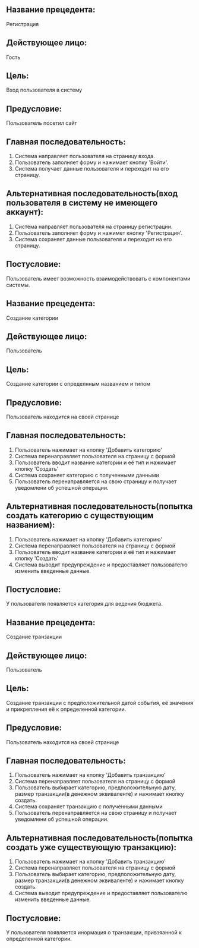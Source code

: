 ## Название прецедента: 
Регистрация
## Действующее лицо:
Гость
## Цель: 
Вход пользователя в систему
## Предусловие: 
Пользователь посетил сайт
## Главная последовательность:
1. Система направляет пользователя на страницу входа.
2. Пользователь заполняет форму и нажимает кнопку 'Войти'.
3. Система получает данные пользователя и переходит на его страницу.
##  Альтернативная последовательность(вход пользователя в сиcтему не имеющего аккаунт):
1. Cистема направляет пользователя на страницу регистрации.
2. Пользователь заполняет форму и нажимет кнопку 'Регистрация'.
3. Cистема сохраняет данные пользователя и переходит на его страницу.
## Постусловие: 
Пользователь имеет возможность взаимодействовать с компонентами системы.

## Название прецедента: 
Создание категории
## Действующее лицо:
Пользователь
## Цель: 
Создание категории с определнным названием и типом
## Предусловие: 
Пользователь находится на своей странице
## Главная последовательность:
1. Пользователь нажимает на кпопку 'Добавить категорию'
2. Cистема перенаправляет пользователя на страницу с формой
3. Пользователь вводит название категории и её тип и нажимает кпопку 'Создать'
4. Cистема сохраняет категорию с полученными данными
5. Пользователь перенаправляется на свою страницу и получает уведомлени об успешной операции.

##  Альтернативная последовательность(попытка создать категорию с существующим названием):
1. Пользователь нажимает на кпопку 'Добавить категорию'
2. Cистема перенаправляет пользователя на страницу с формой
3. Пользователь вводит название категории и её тип и нажимает кпопку 'Создать'
4. Система выводит предупреждение и предоставляет пользователю изменить введенные данные. 

## Постусловие: 
У пользователя появляется категория для ведения бюджета.

## Название прецедента: 
Создание транзакции
## Действующее лицо:
Пользователь
## Цель: 
Создание транзакции с предположительной датой события, её значения и прикрепления её к определенной категории.
## Предусловие: 
Пользователь находится на своей странице
## Главная последовательность:
1. Пользователь нажимает на кпопку 'Добавить транзакцию'
2. Cистема перенаправляет пользователя на страницу с формой
3. Пользователь выбирает категорию, предположительную дату, размер транзакции(в денежном эквиваленте) и нажимает кнопку создать.
4. Cистема сохраняет транзакцию с полученными данными
5. Пользователь перенаправляется на свою страницу и получает уведомлени об успешной операции.

##  Альтернативная последовательность(попытка создать уже существующую транзакцию):
1. Пользователь нажимает на кпопку 'Добавить транзакцию'
2. Cистема перенаправляет пользователя на страницу с формой
3. Пользователь выбирает категорию, предположительную дату, размер транзакции(в денежном эквиваленте) и нажимает кнопку создать.
4. Система выводит предупреждение и предоставляет пользователю изменить введенные данные. 

## Постусловие: 
У пользователя появляется инормация о транзакции, привзяанной к определенной категории.

